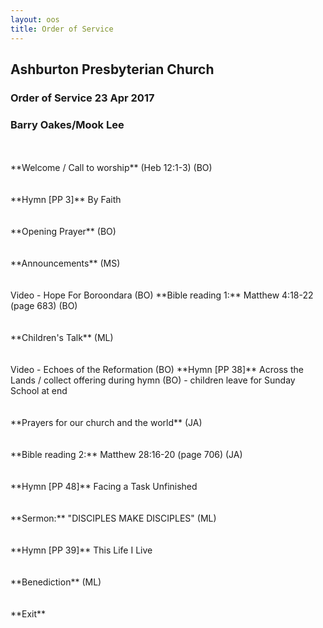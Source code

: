 ```yaml
---
layout: oos
title: Order of Service
---
```

## Ashburton Presbyterian Church
### Order of Service 23 Apr 2017
### Barry Oakes/Mook Lee

<br>
<br>
**Welcome / Call to worship**  (Heb 12:1-3) (BO)
<br>
<br>
<br>
**Hymn [PP 3]** By Faith
<br>
<br>
<br>
**Opening Prayer** (BO)
<br>
<br>
<br>
**Announcements** (MS)
<br>
<br>
<br>
Video - Hope For Boroondara (BO)
**Bible reading 1:** Matthew 4:18-22 (page 683) (BO)
<br>
<br>
<br>
**Children's Talk** (ML)
<br>
<br>
<br>
Video - Echoes of the Reformation (BO)
**Hymn [PP 38]** Across the Lands / collect offering during hymn  (BO) - children leave for Sunday School at end
<br>
<br>
<br>
**Prayers for our church and the world** (JA)
<br>
<br>
<br>
**Bible reading 2:** Matthew 28:16-20 (page 706) (JA)
<br>
<br>
<br>
**Hymn [PP 48]** Facing a Task Unfinished
<br>
<br>
<br>
**Sermon:** "DISCIPLES MAKE DISCIPLES"  (ML) 
<br>
<br>
<br>
**Hymn [PP 39]** This Life I Live
<br>
<br>
<br>
**Benediction** (ML)
<br>
<br>
<br>
**Exit**


